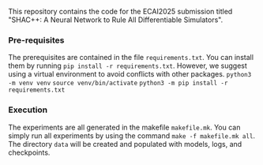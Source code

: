 
This repository contains the code for the ECAI2025 submission titled "SHAC++: A Neural Network to Rule All Differentiable Simulators".

### Pre-requisites
The prerequisites are contained in the file `requirements.txt`. You can install them by running `pip install -r requirements.txt`. However, we suggest using a virtual environment to avoid conflicts with other packages.
`python3 -m venv venv`
`source venv/bin/activate`
`python3 -m pip install -r requirements.txt`

### Execution
The experiments are all generated in the makefile `makefile.mk`. You can simply run all experiments by using the command `make -f makefile.mk all`. The directory `data` will be created and populated with models, logs, and checkpoints.
